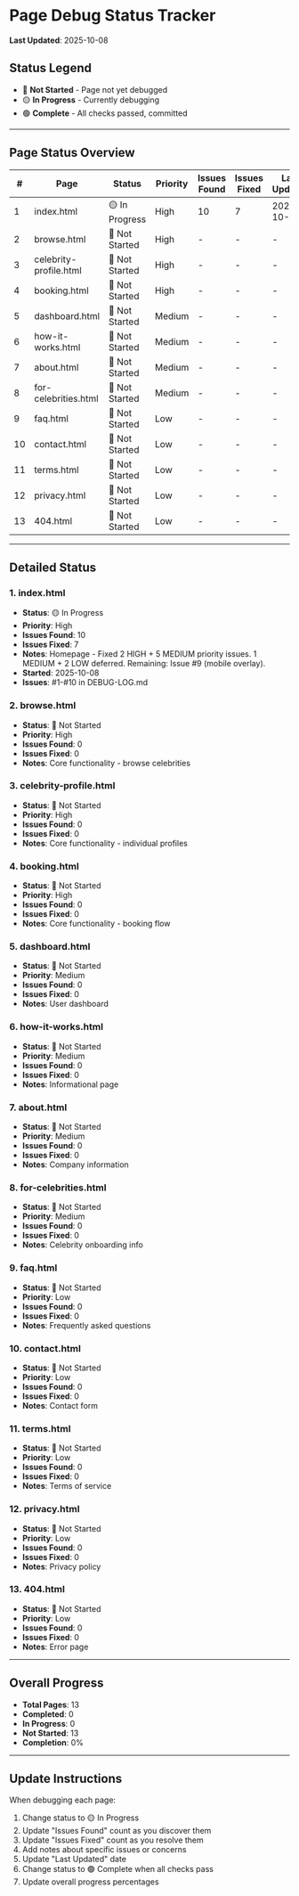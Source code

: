 # Page Debug Status Tracker

**Last Updated**: 2025-10-08

## Status Legend
- 🔴 **Not Started** - Page not yet debugged
- 🟡 **In Progress** - Currently debugging
- 🟢 **Complete** - All checks passed, committed

---

## Page Status Overview

| # | Page | Status | Priority | Issues Found | Issues Fixed | Last Updated |
|---|------|--------|----------|--------------|--------------|--------------|
| 1 | index.html | 🟡 In Progress | High | 10 | 7 | 2025-10-08 |
| 2 | browse.html | 🔴 Not Started | High | - | - | - |
| 3 | celebrity-profile.html | 🔴 Not Started | High | - | - | - |
| 4 | booking.html | 🔴 Not Started | High | - | - | - |
| 5 | dashboard.html | 🔴 Not Started | Medium | - | - | - |
| 6 | how-it-works.html | 🔴 Not Started | Medium | - | - | - |
| 7 | about.html | 🔴 Not Started | Medium | - | - | - |
| 8 | for-celebrities.html | 🔴 Not Started | Medium | - | - | - |
| 9 | faq.html | 🔴 Not Started | Low | - | - | - |
| 10 | contact.html | 🔴 Not Started | Low | - | - | - |
| 11 | terms.html | 🔴 Not Started | Low | - | - | - |
| 12 | privacy.html | 🔴 Not Started | Low | - | - | - |
| 13 | 404.html | 🔴 Not Started | Low | - | - | - |

---

## Detailed Status

### 1. index.html
- **Status**: 🟡 In Progress
- **Priority**: High
- **Issues Found**: 10
- **Issues Fixed**: 7
- **Notes**: Homepage - Fixed 2 HIGH + 5 MEDIUM priority issues. 1 MEDIUM + 2 LOW deferred. Remaining: Issue #9 (mobile overlay).
- **Started**: 2025-10-08
- **Issues**: #1-#10 in DEBUG-LOG.md

### 2. browse.html
- **Status**: 🔴 Not Started
- **Priority**: High
- **Issues Found**: 0
- **Issues Fixed**: 0
- **Notes**: Core functionality - browse celebrities

### 3. celebrity-profile.html
- **Status**: 🔴 Not Started
- **Priority**: High
- **Issues Found**: 0
- **Issues Fixed**: 0
- **Notes**: Core functionality - individual profiles

### 4. booking.html
- **Status**: 🔴 Not Started
- **Priority**: High
- **Issues Found**: 0
- **Issues Fixed**: 0
- **Notes**: Core functionality - booking flow

### 5. dashboard.html
- **Status**: 🔴 Not Started
- **Priority**: Medium
- **Issues Found**: 0
- **Issues Fixed**: 0
- **Notes**: User dashboard

### 6. how-it-works.html
- **Status**: 🔴 Not Started
- **Priority**: Medium
- **Issues Found**: 0
- **Issues Fixed**: 0
- **Notes**: Informational page

### 7. about.html
- **Status**: 🔴 Not Started
- **Priority**: Medium
- **Issues Found**: 0
- **Issues Fixed**: 0
- **Notes**: Company information

### 8. for-celebrities.html
- **Status**: 🔴 Not Started
- **Priority**: Medium
- **Issues Found**: 0
- **Issues Fixed**: 0
- **Notes**: Celebrity onboarding info

### 9. faq.html
- **Status**: 🔴 Not Started
- **Priority**: Low
- **Issues Found**: 0
- **Issues Fixed**: 0
- **Notes**: Frequently asked questions

### 10. contact.html
- **Status**: 🔴 Not Started
- **Priority**: Low
- **Issues Found**: 0
- **Issues Fixed**: 0
- **Notes**: Contact form

### 11. terms.html
- **Status**: 🔴 Not Started
- **Priority**: Low
- **Issues Found**: 0
- **Issues Fixed**: 0
- **Notes**: Terms of service

### 12. privacy.html
- **Status**: 🔴 Not Started
- **Priority**: Low
- **Issues Found**: 0
- **Issues Fixed**: 0
- **Notes**: Privacy policy

### 13. 404.html
- **Status**: 🔴 Not Started
- **Priority**: Low
- **Issues Found**: 0
- **Issues Fixed**: 0
- **Notes**: Error page

---

## Overall Progress

- **Total Pages**: 13
- **Completed**: 0
- **In Progress**: 0
- **Not Started**: 13
- **Completion**: 0%

---

## Update Instructions

When debugging each page:
1. Change status to 🟡 In Progress
2. Update "Issues Found" count as you discover them
3. Update "Issues Fixed" count as you resolve them
4. Add notes about specific issues or concerns
5. Update "Last Updated" date
6. Change status to 🟢 Complete when all checks pass
7. Update overall progress percentages
